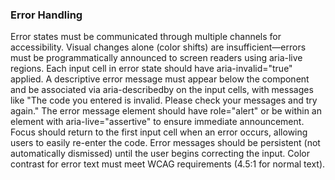 ### Error Handling

Error states must be communicated through multiple channels for accessibility. Visual changes alone (color shifts) are insufficient—errors must be programmatically announced to screen readers using aria-live regions. Each input cell in error state should have aria-invalid="true" applied. A descriptive error message must appear below the component and be associated via aria-describedby on the input cells, with messages like "The code you entered is invalid. Please check your messages and try again." The error message element should have role="alert" or be within an element with aria-live="assertive" to ensure immediate announcement. Focus should return to the first input cell when an error occurs, allowing users to easily re-enter the code. Error messages should be persistent (not automatically dismissed) until the user begins correcting the input. Color contrast for error text must meet WCAG requirements (4.5:1 for normal text).